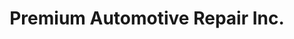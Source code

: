 ---
title: "Premium Automotive Repair Inc."
url: /valentine/premium-automotive-repair-inc/
shop: car repair
---